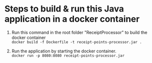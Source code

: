 # Steps to build & run this Java application in a docker container

1. Run this command in the root folder "ReceiptProcessor\" to build the docker container <br />
`docker build -f Dockerfile -t receipt-points-processor.jar .`

2. Run the application by starting the docker container. <br />
`docker run -p 8080:8080 receipt-points-processor.jar`